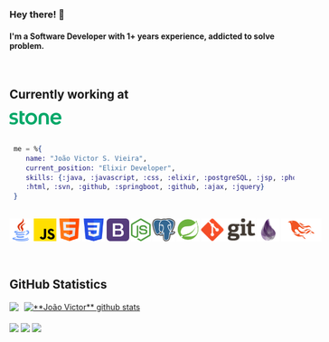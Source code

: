 ### Hey there! 👋

#### I'm a Software Developer with 1+ years experience, addicted to solve problem.

<br>

 <h2 text-align="center">Currently working at</h2>    
 <a href="https://www.stone.com.br/">
<svg width="92" height="24" viewBox="0 0 92 24" fill="none" xmlns="http://www.w3.org/2000/svg"><path d="M51.907 23.38h4.105a.3.3 0 0 0 .22-.076.29.29 0 0 0 .096-.208V11.958c0-3.159 1.58-4.823 4.306-4.823 2.727 0 4.278 1.664 4.278 4.823v11.14a.286.286 0 0 0 .198.268.3.3 0 0 0 .118.015h4.105a.3.3 0 0 0 .22-.075.29.29 0 0 0 .096-.209v-11.11c0-4.767-2.698-8.941-9.015-8.941-6.318 0-9.043 4.174-9.043 8.94v11.111a.285.285 0 0 0 .096.208.296.296 0 0 0 .22.074zM23.656 23.634c1.493 0 2.47-.17 2.9-.339a.366.366 0 0 0 .23-.31v-3.33c0-.198-.087-.31-.345-.31-.201 0-.775.112-1.235.112-1.78 0-2.554-.648-2.554-2.171v-9.39h3.79a.322.322 0 0 0 .222-.09.31.31 0 0 0 .093-.22V3.948a.31.31 0 0 0-.093-.218.322.322 0 0 0-.223-.092h-3.933V.48c0-.339-.144-.48-.402-.48H18.23c-.315 0-.459.142-.459.48v17.287c0 4.203 2.382 5.867 5.885 5.867zM7.178 23.859c4.623 0 7.925-2.792 7.925-6.43 0-4.09-2.757-5.273-6.517-6.063l-1.867-.395c-1.406-.31-2.182-.96-2.182-2.059 0-1.41 1.436-2.171 3.417-2.171 2.785 0 4.68 1.24 4.966 1.24a.448.448 0 0 0 .374-.254l.746-2.735c.145-.367.115-.451-.144-.592-1.665-.846-3.445-1.326-5.972-1.326C3.244 3.074 0 5.725 0 9.251c0 3.33 2.613 5.16 6.347 5.951l1.895.395c1.521.31 2.38.902 2.38 2.171 0 1.297-1.034 2.425-3.475 2.425-3.445 0-5.799-1.353-6.172-1.353-.23 0-.316.113-.402.479l-.488 2.285c-.144.479 0 .79.316.93 1.178.648 4.393 1.325 6.777 1.325zM38.5 19.939c-3.015 0-5.77-2.228-5.77-6.43s2.756-6.377 5.77-6.377c3.043 0 5.742 2.172 5.742 6.377 0 4.23-2.7 6.43-5.742 6.43zm0 4.061c6.029 0 10.42-4.427 10.42-10.491S44.529 3.046 38.5 3.046c-6 0-10.422 4.4-10.422 10.463C28.078 19.572 32.499 24 38.5 24zM92 13.283c0-6.234-3.647-10.237-9.448-10.237-5.455 0-10.163 4.118-10.163 10.378 0 6.684 4.823 10.576 9.99 10.576 4.336 0 6.837-1.678 8.384-3.722.3-.396.36-.567.36-.678 0-.11-.071-.197-.332-.425l-1.809-1.55c-.432-.367-.577-.48-.72-.48-.145 0-.231.085-.346.226-1.234 1.636-2.957 2.566-5.282 2.566-2.933 0-4.888-1.958-5.384-5.133h13.248c.924.002 1.502-.284 1.502-1.52zm-9.618-6.317c3.133 0 4.79 2.076 4.88 4.371H77.32c.545-2.464 2.247-4.371 5.062-4.371z" fill="#00A868"></path></svg>
</a>
<br>
<br>

<div style="max-width:800px;">

```elixir
 me = %{
    name: "João Victor S. Vieira",
    current_position: "Elixir Developer",
    skills: {:java, :javascript, :css, :elixir, :postgreSQL, :jsp, :phoenix, :bootstrap,
    :html, :svn, :github, :springboot, :github, :ajax, :jquery}
 }

```
</div>

<br>
<div style="display:flex; flex-direction:row;">
<img height="40" src="images/java.png">
<img style="margin-left:3px;" height="40" src="images/javascript.png">
<img style="margin-left:3px;" height="40" src="images/html.png">
<img style="margin-left:3px;" height="40" src="./images/css.png">
<img style="margin-left:3px;" height="40" src="./images/bootstrap.png">
<img style="margin-left:3px;" height="40" src="./images/nodejs.png">
<img style="margin-left:3px;" height="40" src="./images/postgresql.png">
<img style="margin-left:3px;" height="40" src="./images/spring-boot.png">
<img style="margin-left:3px;" height="40" src="./images/git.png">
<img style="margin-left:3px;" height="40" src="./images/elixir.png">
<img style="margin-left:3px;" height="40" src="./images/phoenix.png">
</div>
<br><br>

## **GitHub Statistics**

<div style="display:flex; flex-direction:row; margin-top:15px;">
<a href="https://github.com/jovi47">
  <img align="center" src="https://github-readme-stats.vercel.app/api/top-langs/?username=jovi47&theme=dracula&hide_langs_below=1" />
</a>

<a style="margin-left: 10px;" href="https://github.com/jovi47">
 <img align="center" src="https://github-readme-stats.vercel.app/api?username=jovi47&show_icons=true&theme=dracula&line_height=27" alt="**João Victor** github stats"/>
</a>
</div>

<div style="margin-top:20px;">
  <a href="https://instagram.com/joaov_47" target="_blank"><img src="https://img.shields.io/badge/-Instagram-%23E4405F?style=for-the-badge&logo=instagram&logoColor=white" target="_blank"></a>
  <a href = "mailto:jovi47profissional@gmai.com"><img src="https://img.shields.io/badge/Gmail-D14836?style=for-the-badge&logo=gmail&logoColor=white" target="_blank"></a>
  <a href="https://www.linkedin.com/in/jovi47" target="_blank"><img src="https://img.shields.io/badge/-LinkedIn-%230077B5?style=for-the-badge&logo=linkedin&logoColor=white" target="_blank"></a>   
</div>
